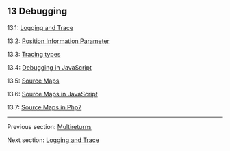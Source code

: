 ## 13 Debugging

13.1: [Logging and Trace](debugging-trace-log.md)

13.2: [Position Information Parameter](debugging-posinfos.md)

13.3: [Tracing types](debugging-type-function.md)

13.4: [Debugging in JavaScript](debugging-javascript.md)

13.5: [Source Maps](debugging-source-map.md)

13.6: [Source Maps in JavaScript](debugging-source-map-javascript.md)

13.7: [Source Maps in Php7](debugging-sourcemap-php7.md)

---

Previous section: [Multireturns](target-lua-multireturns.md)

Next section: [Logging and Trace](debugging-trace-log.md)